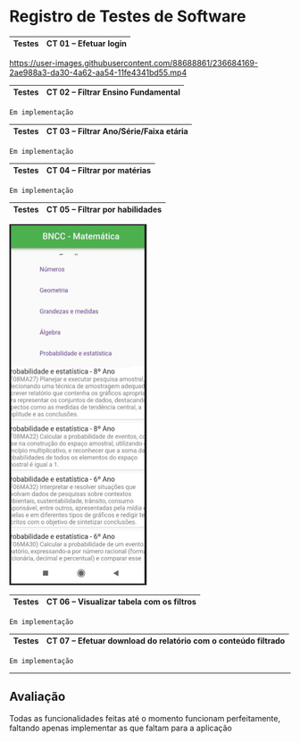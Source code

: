# Registro de Testes de Software


| Testes 	| CT 01 – Efetuar login |
|:---:	|:---:	|
https://user-images.githubusercontent.com/88688861/236684169-2ae988a3-da30-4a62-aa54-11fe4341bd55.mp4


| Testes 	| CT 02 – Filtrar Ensino Fundamental |
|:---:	|:---:	|

`Em implementação` 

| Testes 	| CT 03 – Filtrar Ano/Série/Faixa etária |
|:---:	|:---:	|

`Em implementação` 

| Testes 	| CT 04 – Filtrar por matérias |
|:---:	|:---:	|
`Em implementação` 

| Testes 	| CT 05 – Filtrar por habilidades |
|:---:	|:---:	|

![Esquema Relacional](img/ProgramaçãoFuncionalidades/Pag2.png)

| Testes 	| CT 06 – Visualizar tabela com os filtros |
|:---:	|:---:	|

`Em implementação` 
  
| Testes 	| CT 07 – Efetuar download do relatório com o conteúdo filtrado |
|:---:	|:---:	|

`Em implementação` 


---



## Avaliação

Todas as funcionalidades feitas até o momento funcionam perfeitamente, faltando apenas implementar as que faltam para a aplicação

